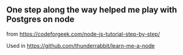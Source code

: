 ## One step along the way helped me play with Postgres on node


from https://codeforgeek.com/node-js-tutorial-step-by-step/

Used in https://github.com/thunderrabbit/learn-me-a-node
